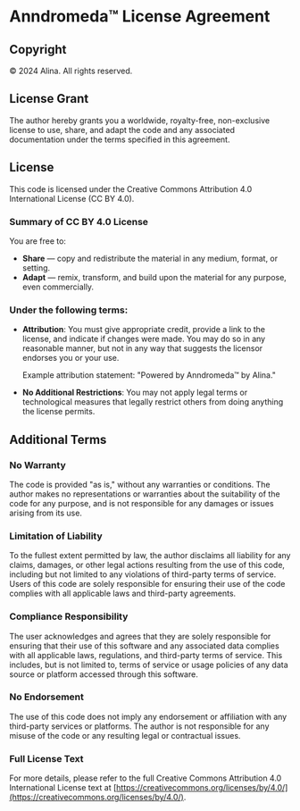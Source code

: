 # Anndromeda™ License Agreement

## Copyright
© 2024 Alina. All rights reserved.

## License Grant
The author hereby grants you a worldwide, royalty-free, non-exclusive license to use, share, and adapt the code and any associated documentation under the terms specified in this agreement.

## License
This code is licensed under the Creative Commons Attribution 4.0 International License (CC BY 4.0).

### Summary of CC BY 4.0 License
You are free to:
- **Share** — copy and redistribute the material in any medium, format, or setting.
- **Adapt** — remix, transform, and build upon the material for any purpose, even commercially.

### Under the following terms:
- **Attribution**: You must give appropriate credit, provide a link to the license, and indicate if changes were made. You may do so in any reasonable manner, but not in any way that suggests the licensor endorses you or your use.

  Example attribution statement: "Powered by Anndromeda™ by Alina."

- **No Additional Restrictions**: You may not apply legal terms or technological measures that legally restrict others from doing anything the license permits.

## Additional Terms

### No Warranty
The code is provided "as is," without any warranties or conditions. The author makes no representations or warranties about the suitability of the code for any purpose, and is not responsible for any damages or issues arising from its use.

### Limitation of Liability
To the fullest extent permitted by law, the author disclaims all liability for any claims, damages, or other legal actions resulting from the use of this code, including but not limited to any violations of third-party terms of service. Users of this code are solely responsible for ensuring their use of the code complies with all applicable laws and third-party agreements.

### Compliance Responsibility
The user acknowledges and agrees that they are solely responsible for ensuring that their use of this software and any associated data complies with all applicable laws, regulations, and third-party terms of service. This includes, but is not limited to, terms of service or usage policies of any data source or platform accessed through this software.

### No Endorsement
The use of this code does not imply any endorsement or affiliation with any third-party services or platforms. The author is not responsible for any misuse of the code or any resulting legal or contractual issues.

### Full License Text
For more details, please refer to the full Creative Commons Attribution 4.0 International License text at [https://creativecommons.org/licenses/by/4.0/](https://creativecommons.org/licenses/by/4.0/).
